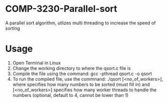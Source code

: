 # COMP-3230-Parallel-sort
A parallel sort algorithm, utlizes multi threading to increase the speed of sorting
# Usage
1. Open Terminal in Linux
2. Change the working directory to where the qsort.c file is
3. Compile the file using the command: gcc -pthread qsort.c -o qsort
4. To run the compiled file, use the commnand: ./qsort <number> [<no_of_workers>], where <number> specifies how many numbers to be sorted (must fill in) and [<no_of_workers>] specifies how many worker threads to handle the numbers (optional, default to 4, cannot be lower than 1)
